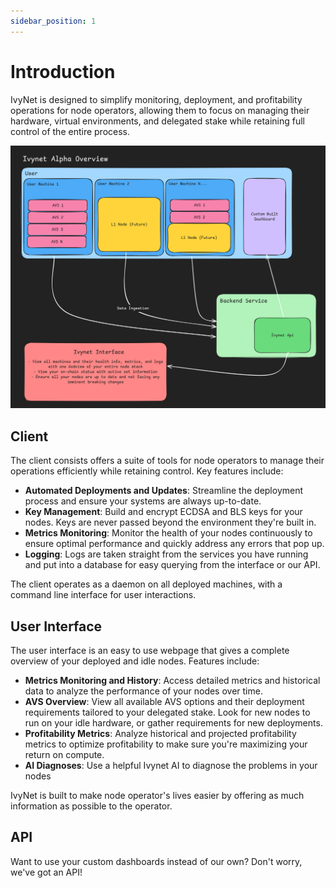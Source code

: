 ```yaml
---
sidebar_position: 1
---
```


# Introduction

IvyNet is designed to simplify monitoring, deployment, and profitability operations for node operators, allowing them to focus on managing their hardware, virtual environments, and delegated stake while retaining full control of the entire process.

<!-- **TODO: More formal diagram - placeholder** -->

![Docs Version Dropdown](./imgs/overview.png)

## Client

The client consists offers a suite of tools for node operators to manage their operations efficiently while retaining control. Key features include:

- **Automated Deployments and Updates**: Streamline the deployment process and ensure your systems are always up-to-date.
- **Key Management**: Build and encrypt ECDSA and BLS keys for your nodes. Keys are never passed beyond the environment they're built in.
- **Metrics Monitoring**: Monitor the health of your nodes continuously to ensure optimal performance and quickly address any errors that pop up.
- **Logging**: Logs are taken straight from the services you have running and put into a database for easy querying from the interface or our API.

The client operates as a daemon on all deployed machines, with a command line interface for user interactions.

## User Interface

The user interface is an easy to use webpage that gives a complete overview of your deployed and idle nodes. Features include:

- **Metrics Monitoring and History**: Access detailed metrics and historical data to analyze the performance of your nodes over time.
- **AVS Overview**: View all available AVS options and their deployment requirements tailored to your delegated stake. Look for new nodes to run on your idle hardware, or gather requirements for new deployments.
- **Profitability Metrics**: Analyze historical and projected profitability metrics to optimize profitability to make sure you're maximizing your return on compute.
- **AI Diagnoses**: Use a helpful Ivynet AI to diagnose the problems in your nodes

<!-- **TODO: Picture of mock interface?** -->

IvyNet is built to make node operator's lives easier by offering as much information as possible to the operator.

## API

Want to use your custom dashboards instead of our own? Don't worry, we've got an API!
